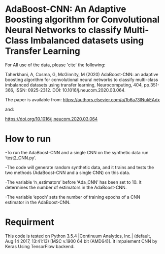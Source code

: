 # AdaBoost-CNN: An Adaptive Boosting algorithm for Convolutional Neural Networks to classify Multi-Class Imbalanced datasets using Transfer Learning

For All use of the data, please 'cite' the following:

Taherkhani, A, Cosma, G, McGinnity, M (2020) AdaBoost-CNN: an adaptive boosting algorithm for convolutional neural networks to classify multi-class imbalanced datasets using transfer learning, Neurocomputing, 404, pp.351-366, ISSN: 0925-2312. DOI: 10.1016/j.neucom.2020.03.064.

The paper is available from:
https://authors.elsevier.com/a/1b6a73INukEAdx

and:

https://doi.org/10.1016/j.neucom.2020.03.064

# How to run

-To run the AdaBoost-CNN and a single CNN on the synthetic data run ‘test2_CNN.py’.

-The code will generate random synthetic data, and it trains and tests the two methods (AdaBoost-CNN and a single CNN) on this data.

-The variable ‘n_estimators’ before ‘Ada_CNN’ has been set to 10. It determines the number of estimators in the AdaBoost-CNN.

-The variable ‘epoch’ sets the number of training epochs of a CNN estimator in the AdaBoost-CNN.

# Requirment

This code is tested on Python 3.5.4 |Continuum Analytics, Inc.| (default, Aug 14 2017, 13:41:13) [MSC v.1900 64 bit (AMD64)]. It impalement CNN by Keras Using TensorFlow backend.

